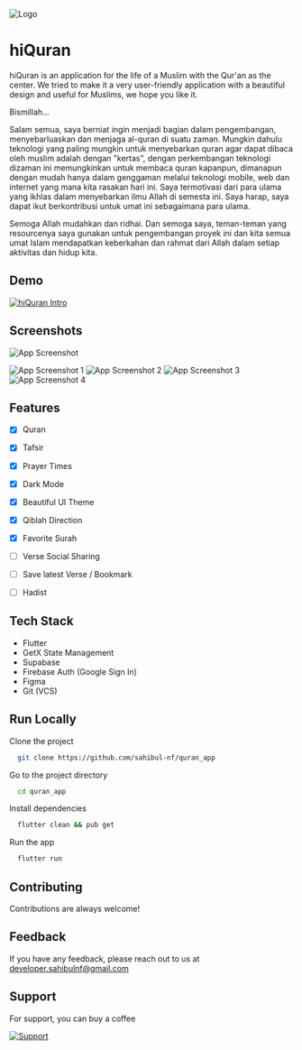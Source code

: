 
![Logo](https://s3-external-1.amazonaws.com/com-amazon-mas-catalog/amzn1.devportal.fileupload.4604b353e7ab4cc7aa654ef3e387db27_67dcd616-81ab-4363-9569-1b7abd499c61_e5aa7d520e9275eec364097a50f2ee76)


# hiQuran

hiQuran is an application for the life of a Muslim with the Qur'an as the center. We tried to make it a very user-friendly application with a beautiful design and useful for Muslims, we hope you like it.

Bismillah...

Salam semua, saya berniat ingin menjadi bagian dalam pengembangan, menyebarluaskan dan menjaga al-quran di suatu zaman. Mungkin dahulu teknologi yang paling mungkin untuk menyebarkan quran agar dapat dibaca oleh muslim adalah dengan "kertas", dengan perkembangan teknologi dizaman ini memungkinkan untuk membaca quran kapanpun, dimanapun dengan mudah hanya dalam genggaman melalui teknologi mobile, web dan internet yang mana kita rasakan hari ini. Saya termotivasi dari para ulama yang ikhlas dalam menyebarkan ilmu Allah di semesta ini. Saya harap, saya dapat ikut berkontribusi untuk umat ini sebagaimana para ulama.

Semoga Allah mudahkan dan ridhai. Dan semoga saya, teman-teman yang resourcenya saya gunakan untuk pengembangan proyek ini dan kita semua umat Islam mendapatkan keberkahan dan rahmat dari Allah dalam setiap aktivitas dan hidup kita.
## Demo

[![hiQuran Intro](https://cdn.loom.com/sessions/thumbnails/123a128ea2b144fcba499f9424c3e677-1648062504548-with-play.gif)](https://www.loom.com/share/123a128ea2b144fcba499f9424c3e677)

## Screenshots

![App Screenshot](https://com-amazon-mas-catalog.s3.amazonaws.com/amzn1.devportal.fileupload.00b97e22ee284b55bde8c63a3e39faf2_7edd61b5-eb5d-4208-90d4-9d279beec00d_b78d802ee3083ad13fbef13d4a29075f)

![App Screenshot 1](https://media-exp1.licdn.com/dms/image/C5622AQGlZySG3SFJ9Q/feedshare-shrink_1280/0/1648230727434?e=2147483647&v=beta&t=Q9A0y_K5aKqDTVL8Bxlr85D5TYJQQpQBDkmeg_PBQnY)
![App Screenshot 2](https://media-exp1.licdn.com/dms/image/C5622AQHpci2fsXnqNQ/feedshare-shrink_1280/0/1648230727703?e=2147483647&v=beta&t=D_Ht_GGEudCfncfpqs8W1QEyuMuEmaYtjbD5GAdr7Rw)
![App Screenshot 3](https://media-exp1.licdn.com/dms/image/C5622AQGXWhjKMgCAmQ/feedshare-shrink_1280/0/1648230728048?e=2147483647&v=beta&t=U-HP-2hSpQbd-9paggCixGfw_5y0DSuB42JD2uQOGZI)
![App Screenshot 4](https://media-exp1.licdn.com/dms/image/C5622AQFyNgPMc8Dt_g/feedshare-shrink_1280/0/1648230727923?e=2147483647&v=beta&t=QAJRnwBdJPzJutSpi54nMT9npAsdDAtTWeRFj2aUxsA)
## Features

- [x]   Quran
- [x]   Tafsir
- [x]   Prayer Times
- [x]   Dark Mode
- [x]   Beautiful UI Theme
- [x]   Qiblah Direction
- [x]   Favorite Surah
- [ ]   Verse Social Sharing
- [ ]   Save latest Verse / Bookmark
- [ ]   Hadist


## Tech Stack

- Flutter
- GetX State Management
- Supabase
- Firebase Auth (Google Sign In)
- Figma
- Git (VCS)


## Run Locally

Clone the project

```bash
  git clone https://github.com/sahibul-nf/quran_app
```

Go to the project directory

```bash
  cd quran_app
```

Install dependencies

```bash
  flutter clean && pub get
```

Run the app

```bash
  flutter run
```


## Contributing

Contributions are always welcome!


## Feedback

If you have any feedback, please reach out to us at developer.sahibulnf@gmail.com


## Support

For support, you can buy a coffee

[![Support](https://cdn.buymeacoffee.com/buttons/v2/default-yellow.png)](https://www.buymeacoffee.com/sahibulnf)
